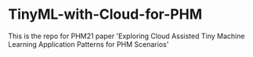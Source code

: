 # TinyML-with-Cloud-for-PHM
This is the repo for PHM21 paper 'Exploring Cloud Assisted Tiny Machine Learning Application Patterns for PHM Scenarios'
